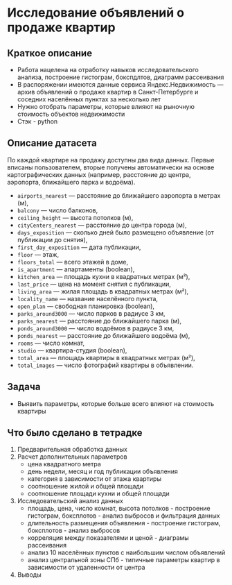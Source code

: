# Исследование объявлений о продаже квартир

## Краткое описание
- Работа нацелена на отработку навыков исследовательского анализа, построение гистограм, бокспдлтов, диаграмм рассеивания
- В распоряжении имеются данные сервиса Яндекс.Недвижимость — архив объявлений о продаже квартир в Санкт-Петербурге и соседних населённых пунктах за несколько лет
- Нужно отобрать параметры, которые влияют на рыночную стоимость объектов недвижимости
- Стэк - python

## Описание датасета
По каждой квартире на продажу доступны два вида данных. Первые вписаны пользователем, вторые получены автоматически на основе картографических данных (например, расстояние до центра, аэропорта, ближайшего парка и водоёма).
- `airports_nearest` — расстояние до ближайшего аэропорта в метрах (м),
- `balcony` — число балконов,
- `ceiling_height` — высота потолков (м),
- `cityCenters_nearest` — расстояние до центра города (м),
- `days_exposition` — сколько дней было размещено объявление (от публикации до снятия),
- `first_day_exposition` — дата публикации,
- `floor` — этаж,
- `floors_total` — всего этажей в доме,
- `is_apartment` — апартаменты (boolean),
- `kitchen_area` — площадь кухни в квадратных метрах (м²),
- `last_price` — цена на момент снятия с публикации,
- `living_area` — жилая площадь в квадратных метрах (м²),
- `locality_name` — название населённого пункта,
- `open_plan` — свободная планировка (boolean),
- `parks_around3000` — число парков в радиусе 3 км,
- `parks_nearest` — расстояние до ближайшего парка (м),
- `ponds_around3000` — число водоёмов в радиусе 3 км,
- `ponds_nearest` — расстояние до ближайшего водоёма (м),
- `rooms` — число комнат,
- `studio` — квартира-студия (boolean),
- `total_area` — площадь квартиры в квадратных метрах (м²),
- `total_images` — число фотографий квартиры в объявлении.

## Задача
- Выявить параметры, которые больше всего влияют на стоимость квартиры

## Что было сделано в тетрадке
1. Предварительная обработка данных
2. Расчет дополнительных параметров
    - цена квадратного метра
    - день недели, месяц и год публикации объявления
    - категория в зависимости от этажа квартиры
    - соотношение жилой и общей площади
    - соотношение площади кухни и общей площади
3. Исследовательский анализ данных
    - площадь, цена, число комнат, высота потолков - построение гистограм, боксплотов - анализ выбросов и фильтрация данных
    - длительность размещения объявления - построение гистограм, боксплотов - анализ выбросов
    - корреляция между показателями и ценой - диаграмы рассеивания
    - анализ 10 населённых пунктов с наибольшим числом объявлений
    - анализ центральной зоны СПб - типичные параметры квартир в зависимости от удаленности от центра
4. Выводы


